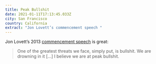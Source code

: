 ```yaml
---
title: Peak Bullshit
date: 2021-01-11T17:13:45.033Z
city: San Francisco
country: California
extract: "Jon Lovett’s commencement speech "
---
```

Jon Lovett’s 2013 [commencement speech](https://youtu.be/JHl80Wmpj40) is great:

> One of the greatest threats we face, simply put, is bullshit. We are drowning in it [...] I believe we are at peak bullshit.